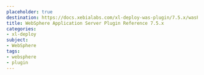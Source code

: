 ```yaml
---
placeholder: true
destination: https://docs.xebialabs.com/xl-deploy-was-plugin/7.5.x/wasPluginManual.html
title: WebSphere Application Server Plugin Reference 7.5.x
categories:
- xl-deploy
subject:
- WebSphere
tags:
- websphere
- plugin
---
```


